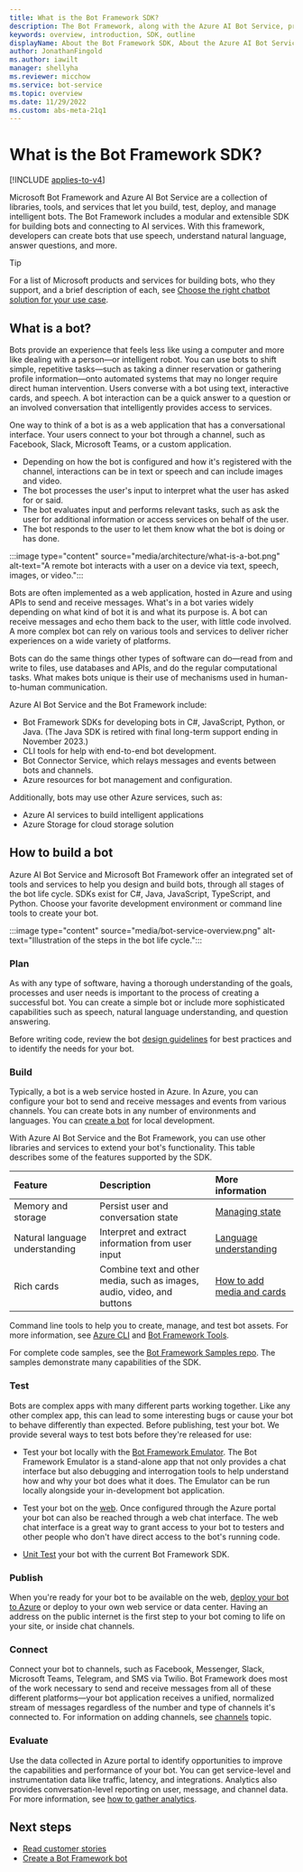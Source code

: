 ```yaml
---
title: What is the Bot Framework SDK?
description: The Bot Framework, along with the Azure AI Bot Service, provides tools to build, test, deploy, and manage intelligent bots, all in one place. The Bot Framework includes a modular and extensible SDK for building bots, as well as tools, templates, and related AI services. With this framework, developers can create bots that use speech, understand natural language, handle questions and answers, and more.
keywords: overview, introduction, SDK, outline
displayName: About the Bot Framework SDK, About the Azure AI Bot Service
author: JonathanFingold
ms.author: iawilt
manager: shellyha
ms.reviewer: micchow
ms.service: bot-service
ms.topic: overview
ms.date: 11/29/2022
ms.custom: abs-meta-21q1
---
```


# What is the Bot Framework SDK?

[!INCLUDE [applies-to-v4](includes/applies-to-v4-current.md)]

Microsoft Bot Framework and Azure AI Bot Service are a collection of libraries, tools, and services that let you build, test, deploy, and manage intelligent bots. The Bot Framework includes a modular and extensible SDK for building bots and connecting to AI services. With this framework, developers can create bots that use speech, understand natural language, answer questions, and more.

> [!TIP]
> For a list of Microsoft products and services for building bots, who they support, and a brief description of each, see [Choose the right chatbot solution for your use case](/azure/bot-service/bot-overview).

## What is a bot?

Bots provide an experience that feels less like using a computer and more like dealing with a person&mdash;or intelligent robot. You can use bots to shift simple, repetitive tasks&mdash;such as taking a dinner reservation or gathering profile information&mdash;onto automated systems that may no longer require direct human intervention.
Users converse with a bot using text, interactive cards, and speech.
A bot interaction can be a quick answer to a question or an involved conversation that intelligently provides access to services.

One way to think of a bot is as a web application that has a conversational interface.
Your users connect to your bot through a channel, such as Facebook, Slack, Microsoft Teams, or a custom application.

- Depending on how the bot is configured and how it's registered with the channel, interactions can be in text or speech and can include images and video.
- The bot processes the user's input to interpret what the user has asked for or said.
- The bot evaluates input and performs relevant tasks, such as ask the user for additional information or access services on behalf of the user.
- The bot responds to the user to let them know what the bot is doing or has done.

:::image type="content" source="media/architecture/what-is-a-bot.png" alt-text="A remote bot interacts with a user on a device via text, speech, images, or video.":::

Bots are often implemented as a web application, hosted in Azure and using APIs to send and receive messages.
What's in a bot varies widely depending on what kind of bot it is and what its purpose is.
A bot can receive messages and echo them back to the user, with little code involved.
A more complex bot can rely on various tools and services to deliver richer experiences on a wide variety of platforms.

Bots can do the same things other types of software can do&mdash;read from and write to files, use databases and APIs, and do the regular computational tasks.
What makes bots unique is their use of mechanisms used in human-to-human communication.

Azure AI Bot Service and the Bot Framework include:

- Bot Framework SDKs for developing bots in C#, JavaScript, Python, or Java.
  (The Java SDK is retired with final long-term support ending in November 2023.)
- CLI tools for help with end-to-end bot development.
- Bot Connector Service, which relays messages and events between bots and channels.
- Azure resources for bot management and configuration.

Additionally, bots may use other Azure services, such as:

- Azure AI services to build intelligent applications
- Azure Storage for cloud storage solution

## How to build a bot

Azure AI Bot Service and Microsoft Bot Framework offer an integrated set of tools and services to help you design and build bots, through all stages of the bot life cycle.
SDKs exist for C#, Java, JavaScript, TypeScript, and Python.
Choose your favorite development environment or command line tools to create your bot.

:::image type="content" source="media/bot-service-overview.png" alt-text="Illustration of the steps in the bot life cycle.":::

### Plan

As with any type of software, having a thorough understanding of the goals, processes and user needs is important to the process of creating a successful bot.
You can create a simple bot or include more sophisticated capabilities such as speech, natural language understanding, and question answering.

Before writing code, review the bot [design guidelines](bot-service-design-principles.md) for best practices and to identify the needs for your bot.

### Build

Typically, a bot is a web service hosted in Azure.
In Azure, you can configure your bot to send and receive messages and events from various channels.
You can create bots in any number of environments and languages. You can [create a bot](bot-service-quickstart-create-bot.md) for local development.

With Azure AI Bot Service and the Bot Framework, you can use other libraries and services to extend your bot's functionality. This table describes some of the features supported by the SDK.

| Feature | Description | More information |
|:-|:-|:-|
| Memory and storage | Persist user and conversation state | [Managing state](v4sdk/bot-builder-concept-state.md) |
| Natural language understanding | Interpret and extract information from user input | [Language understanding](v4sdk/bot-builder-concept-luis.md) |
| Rich cards | Combine text and other media, such as images, audio, video, and buttons | [How to add media and cards](v4sdk/bot-builder-howto-add-media-attachments.md) |

Command line tools to help you to create, manage, and test bot assets.
For more information, see [Azure CLI](/cli/azure/) and [Bot Framework Tools](https://github.com/microsoft/botframework-cli#readme).

For complete code samples, see the [Bot Framework Samples repo](https://github.com/microsoft/botbuilder-samples#readme).
The samples demonstrate many capabilities of the SDK.

### Test

Bots are complex apps with many different parts working together. Like any other complex app, this can lead to some interesting bugs or cause your bot to behave differently than expected. Before publishing, test your bot. We provide several ways to test bots before they're released for use:

- Test your bot locally with the [Bot Framework Emulator](bot-service-debug-emulator.md). The Bot Framework Emulator is a stand-alone app that not only provides a chat interface but also debugging and interrogation tools to help understand how and why your bot does what it does. The Emulator can be run locally alongside your in-development bot application.

- Test your bot on the [web](bot-service-manage-test-webchat.md). Once configured through the Azure portal your bot can also be reached through a web chat interface. The web chat interface is a great way to grant access to your bot to testers and other people who don't have direct access to the bot's running code.

- [Unit Test](/azure/bot-service/unit-test-bots) your bot with the current Bot Framework SDK.

### Publish

When you're ready for your bot to be available on the web, [deploy your bot to Azure](provision-and-publish-a-bot.md) or deploy to your own web service or data center. Having an address on the public internet is the first step to your bot coming to life on your site, or inside chat channels.

### Connect

Connect your bot to channels, such as Facebook, Messenger, Slack, Microsoft Teams, Telegram, and SMS via Twilio. Bot Framework does most of the work necessary to send and receive messages from all of these different platforms&mdash;your bot application receives a unified, normalized stream of messages regardless of the number and type of channels it's connected to. For information on adding channels, see [channels](bot-service-manage-channels.md) topic.

### Evaluate

Use the data collected in Azure portal to identify opportunities to improve the capabilities and performance of your bot. You can get service-level and instrumentation data like traffic, latency, and integrations. Analytics also provides conversation-level reporting on user, message, and channel data. For more information, see [how to gather analytics](bot-service-manage-analytics.md).

## Next steps

- [Read customer stories](https://azure.microsoft.com/services/bot-services/#customer-stories)
- [Create a Bot Framework bot](bot-service-quickstart.md)
